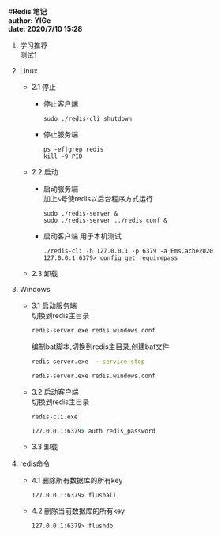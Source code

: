 #**Redis 笔记**  
**author: YIGe**  
**date: 2020/7/10 15:28**  

1. 学习推荐  
    测试1

2. Linux  
    + 2.1 停止  
        * 停止客户端   
            ```shell
            sudo ./redis-cli shutdown
            ```
        * 停止服务端  
            ```shell  
            ps -ef|grep redis
            kill -9 PID
            ```
    
    + 2.2 启动  
        + 启动服务端  
            加上`&`号使redis以后台程序方式运行  
            ```shell
            sudo ./redis-server &
            sudo ./redis-server ../redis.conf &  
            ```
        + 启动客户端 用于本机测试   
            ```shell
            ./redis-cli -h 127.0.0.1 -p 6379 -a EmsCache2020
            127.0.0.1:6379> config get requirepass
            ```
    + 2.3 卸载  
        
      
3. Windows  
    + 3.1 启动服务端   
        切换到redis主目录  
        ```cmd
        redis-server.exe redis.windows.conf
        ``` 
      
        编制bat脚本,切换到redis主目录,创建bat文件  
        ```cmd
        redis-server.exe  --service-stop
        
        redis-server.exe redis.windows.conf
        ```
    + 3.2 启动客户端  
        切换到redis主目录
        ```cmd
        redis-cli.exe
      
        127.0.0.1:6379> auth redis_password
        ```
      
    + 3.3 卸载  
    
4. redis命令   
    + 4.1 删除所有数据库的所有key  
        ```shell script
        127.0.0.1:6379> flushall
        ```

    + 4.2 删除当前数据库的所有key  
        ```shell script
        127.0.0.1:6379> flushdb
        ```        
       